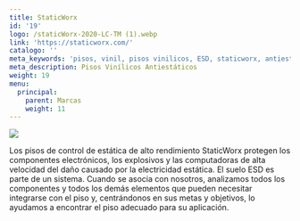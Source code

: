 ```yaml
---
title: StaticWorx
id: '19'
logo: /staticWorx-2020-LC-TM (1).webp
link: 'https://staticworx.com/'
catalogo: ''
meta_keywords: 'pisos, vinil, pisos vinilicos, ESD, staticworx, antiestáticos'
meta_description: Pisos Vinílicos Antiestáticos
weight: 19
menu:
  principal:
    parent: Marcas
    weight: 11
---
```



![](</staticWorx-2020-LC-TM (1).webp>)![]()

Los pisos de control de estática de alto rendimiento StaticWorx protegen los componentes electrónicos, los explosivos y las computadoras de alta velocidad del daño causado por la electricidad estática. El suelo ESD es parte de un sistema. Cuando se asocia con nosotros, analizamos todos los componentes y todos los demás elementos que pueden necesitar integrarse con el piso y, centrándonos en sus metas y objetivos, lo ayudamos a encontrar el piso adecuado para su aplicación.
